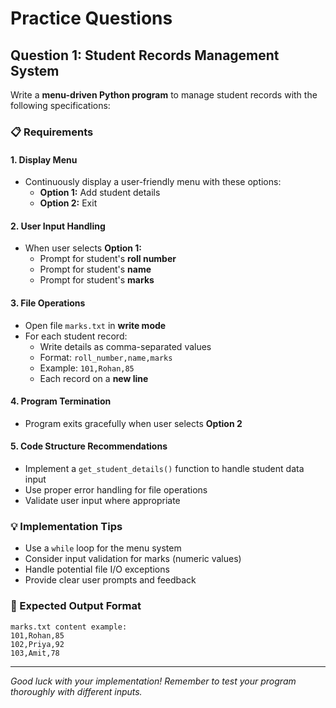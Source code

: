 # Practice Questions

## Question 1: Student Records Management System

Write a **menu-driven Python program** to manage student records with the following specifications:

### 📋 Requirements

#### 1. Display Menu
- Continuously display a user-friendly menu with these options:
  - **Option 1:** Add student details
  - **Option 2:** Exit

#### 2. User Input Handling
- When user selects **Option 1:**
  - Prompt for student's **roll number**
  - Prompt for student's **name**
  - Prompt for student's **marks**

#### 3. File Operations
- Open file `marks.txt` in **write mode**
- For each student record:
  - Write details as comma-separated values
  - Format: `roll_number,name,marks`
  - Example: `101,Rohan,85`
  - Each record on a **new line**

#### 4. Program Termination
- Program exits gracefully when user selects **Option 2**

#### 5. Code Structure Recommendations
- Implement a `get_student_details()` function to handle student data input
- Use proper error handling for file operations
- Validate user input where appropriate

### 💡 Implementation Tips
- Use a `while` loop for the menu system
- Consider input validation for marks (numeric values)
- Handle potential file I/O exceptions
- Provide clear user prompts and feedback

### 📝 Expected Output Format
```
marks.txt content example:
101,Rohan,85
102,Priya,92
103,Amit,78
```

---

*Good luck with your implementation! Remember to test your program thoroughly with different inputs.*